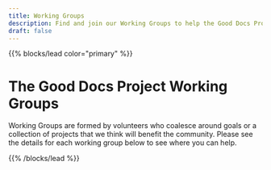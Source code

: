 ```yaml
---
title: Working Groups
description: Find and join our Working Groups to help the Good Docs Project progress toward our shared goals.
draft: false
---
```


{{% blocks/lead color="primary" %}}

# The Good Docs Project Working Groups

Working Groups are formed by volunteers who coalesce around goals or a collection of projects that we think will benefit the community.
Please see the details for each working group below to see where you can help.

{{% /blocks/lead %}}